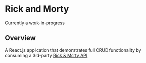 # Rick and Morty

Currently a work-in-progress

## Overview
A React.js application that demonstrates full CRUD functionality by consuming a 3rd-party [Rick & Morty API](https://rickandmortyapi.com/documentation/)
